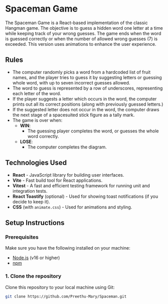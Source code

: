 # Spaceman Game

The Spaceman Game is a React-based implementation of the classic Hangman game. The objective is to guess a hidden word one letter at a time while keeping track of your wrong guesses. The game ends when the word is guessed correctly or when the number of allowed wrong guesses (7) is exceeded. This version uses animations to enhance the user experience.

## Rules

- The computer randomly picks a word from a hardcoded list of fruit names, and the player tries to guess 
it by suggesting letters or guessing whole word, with up to seven incorrect guesses allowed. 
- The word to guess is represented by a row of underscores, representing each letter of
the word.
- If the player suggests a letter which occurs in the word, the computer prints out all its
correct positions (along with previously guessed letters.)
- If the suggested letter does not occur in the word, the computer draws the next stage of
a spacesuited stick figure as a tally mark.
- The game is over when:
  - **WIN**: 
     - The guessing player completes the word, or guesses the whole word correctly.
   - **LOSE**:
     - The computer completes the diagram.


## Technologies Used

- **React** - JavaScript library for building user interfaces.
- **Vite** - Fast build tool for React applications.
- **Vitest** - A fast and efficient testing framework for running unit and integration tests.
- **React Toastify** (optional) - Used for showing toast notifications (if you decide to keep it).
- **CSS** (with `animate.css`) - Used for animations and styling.

## Setup Instructions

### Prerequisites

Make sure you have the following installed on your machine:

- [Node.js](https://nodejs.org/) (v16 or higher)
- [npm](https://www.npmjs.com/)

### 1. Clone the repository

Clone this repository to your local machine using Git:

```bash
git clone https://github.com/Preethu-Mary/Spaceman.git
```
